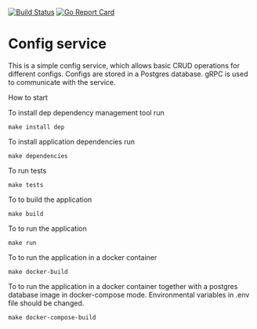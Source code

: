 [![Build Status](https://travis-ci.org/YAWAL/GetMeConf.svg?branch=master)](https://travis-ci.org/YAWAL/GetMeConf) [![Go Report Card](https://goreportcard.com/badge/github.com/YAWAL/GetMeConf)](https://goreportcard.com/report/github.com/YAWAL/GetMeConf)

Config service
==============


This is a simple config service, which allows basic CRUD operations for different configs. Configs are stored in a Postgres database.
gRPC is used to communicate with the service.

  


How to start

To install dep  dependency management tool run 

``````````````````
make install dep
``````````````````

To install application dependencies run


``````````````````
make dependencies
``````````````````

To run tests

``````````````````
make tests
``````````````````

To to build the application

``````````````````
make build
``````````````````

To to run the application

``````````````````
make run
``````````````````

To to run the application in a docker container

``````````````````
make docker-build
``````````````````

To to run the application in a docker container together with a postgres database image in docker-compose mode. Environmental variables in .env file should be changed.
``````````````````
make docker-compose-build
``````````````````